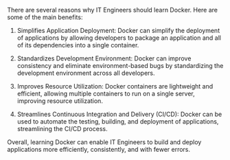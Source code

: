 There are several reasons why IT Engineers should learn Docker. Here are some of the main benefits:

1. Simplifies Application Deployment: Docker can simplify the deployment of applications by allowing developers to package an application and all of its dependencies into a single container. 

2. Standardizes Development Environment: Docker can improve consistency and eliminate environment-based bugs by standardizing the development environment across all developers.

3. Improves Resource Utilization: Docker containers are lightweight and efficient, allowing multiple containers to run on a single server, improving resource utilization.

4. Streamlines Continuous Integration and Delivery (CI/CD): Docker can be used to automate the testing, building, and deployment of applications, streamlining the CI/CD process.

Overall, learning Docker can enable IT Engineers to build and deploy applications more efficiently, consistently, and with fewer errors.

